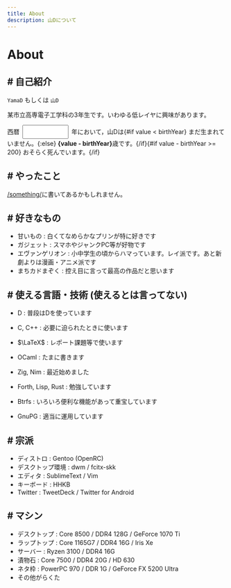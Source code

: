 ```yaml
---
title: About
description: 山Dについて
---
```


<script>
  const birthYear = 2005
  let value = new Date().getFullYear()
</script>

<style lang="scss">
  .yearNum {
    width: 8em;
    margin: 0 .5em;
    padding: .5em;
  }
</style>

# About

## # 自己紹介

`YamaD` もしくは `山D`

某市立高専電子工学科の3年生です。いわゆる低レイヤに興味があります。

<p>
  西暦<input type="number" class="yearNum" bind:value />年において，山Dは{#if value < birthYear}
    まだ生まれていません。{:else}
    <strong>{value - birthYear}</strong>歳です。{/if}{#if value - birthYear >= 200}
    おそらく死んでいます。{/if}
</p>

## # やったこと

[/something/](/something/)に書いてあるかもしれません。

## # 好きなもの

- 甘いもの : 白くてなめらかなプリンが特に好きです
- ガジェット : スマホやジャンクPC等が好物です
- エヴァンゲリオン : 小中学生の頃からハマっています。レイ派です。あと新劇よりは漫画・アニメ派です
- まちカドまぞく : 控え目に言って最高の作品だと思います

## # 使える言語・技術 (使えるとは言ってない)

- D : 普段はDを使っています
- C, C++ : 必要に迫られたときに使います
- $\LaTeX$ : レポート課題等で使います
- OCaml : たまに書きます
- Zig, Nim : 最近始めました
- Forth, Lisp, Rust : 勉強しています


- Btrfs : いろいろ便利な機能があって重宝しています
- GnuPG : 適当に運用しています

## # 宗派

- ディストロ : Gentoo (OpenRC)
- デスクトップ環境 : dwm / fcitx-skk
- エディタ : SublimeText / Vim
- キーボード : HHKB
- Twitter : TweetDeck / Twitter for Android

## # マシン

- デスクトップ : Core 8500 / DDR4 128G / GeForce 1070 Ti
- ラップトップ : Core 1165G7 / DDR4 16G / Iris Xe
- サーバー : Ryzen 3100 / DDR4 16G
- 漬物石 : Core 7500 / DDR4 20G / HD 630
- ネタ枠 : PowerPC 970 / DDR 1G / GeForce FX 5200 Ultra
- その他がらくた
